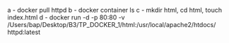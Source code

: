 a - docker pull httpd
b - docker container ls
c - mkdir html, cd html, touch index.html
d - docker run -d -p 80:80 -v /Users/bap/Desktop/B3/TP_DOCKER_1/html:/usr/local/apache2/htdocs/ httpd:latest

